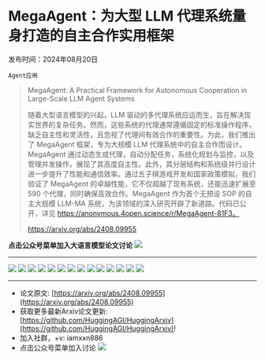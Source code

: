 # MegaAgent：为大型 LLM 代理系统量身打造的自主合作实用框架
发布时间：2024年08月20日

`Agent应用`
> MegaAgent: A Practical Framework for Autonomous Cooperation in Large-Scale LLM Agent Systems
>
> 随着大型语言模型的兴起，LLM 驱动的多代理系统应运而生，旨在解决现实世界的复杂任务。然而，这些系统的代理通常遵循固定的标准操作程序，缺乏自主性和灵活性，且忽视了代理间有效合作的重要性。为此，我们推出了 MegaAgent 框架，专为大规模 LLM 代理系统中的自主合作而设计。MegaAgent 通过动态生成代理，自动分配任务，系统化规划与监控，以及管理并发操作，展现了其高度自主性。此外，其分层结构和系统级并行设计进一步提升了性能和通信效率。通过五子棋游戏开发和国家政策模拟，我们验证了 MegaAgent 的卓越性能，它不仅超越了现有系统，还能迅速扩展至 590 个代理，同时确保高效合作。MegaAgent 作为首个无预设 SOP 的自主大规模 LLM-MA 系统，为该领域的深入研究开辟了新道路。代码已公开，详见 https://anonymous.4open.science/r/MegaAgent-81F3。
>
> https://arxiv.org/abs/2408.09955

**点击公众号菜单加入大语言模型论文讨论**
![](https://raw.githubusercontent.com/HuggingAGI/wx_assets/main/2024/07/31/1722434818326-94339e92-22f1-4472-9d27-fed232f70b5d.jpeg)
<hr />

![](https://raw.githubusercontent.com/HuggingAGI/HuggingArxiv/main/paper_images/2408.09955/x1.png)
![](https://raw.githubusercontent.com/HuggingAGI/HuggingArxiv/main/paper_images/2408.09955/camel_small.png)
![](https://raw.githubusercontent.com/HuggingAGI/HuggingArxiv/main/paper_images/2408.09955/gobangdemo.png)
![](https://raw.githubusercontent.com/HuggingAGI/HuggingArxiv/main/paper_images/2408.09955/x2.png)
![](https://raw.githubusercontent.com/HuggingAGI/HuggingArxiv/main/paper_images/2408.09955/gobangdemo.png)
![](https://raw.githubusercontent.com/HuggingAGI/HuggingArxiv/main/paper_images/2408.09955/autogen.png)
![](https://raw.githubusercontent.com/HuggingAGI/HuggingArxiv/main/paper_images/2408.09955/autogen2.png)
![](https://raw.githubusercontent.com/HuggingAGI/HuggingArxiv/main/paper_images/2408.09955/autogen4.png)
![](https://raw.githubusercontent.com/HuggingAGI/HuggingArxiv/main/paper_images/2408.09955/autogen3.png)
![](https://raw.githubusercontent.com/HuggingAGI/HuggingArxiv/main/paper_images/2408.09955/metagpt.png)
![](https://raw.githubusercontent.com/HuggingAGI/HuggingArxiv/main/paper_images/2408.09955/camel.png)
![](https://raw.githubusercontent.com/HuggingAGI/HuggingArxiv/main/paper_images/2408.09955/agentverse.png)
![](https://raw.githubusercontent.com/HuggingAGI/HuggingArxiv/main/paper_images/2408.09955/agentverse2.png)
![](https://raw.githubusercontent.com/HuggingAGI/HuggingArxiv/main/paper_images/2408.09955/agentverse_policy.png)

<hr />

- 论文原文: [https://arxiv.org/abs/2408.09955](https://arxiv.org/abs/2408.09955)
- 获取更多最新Arxiv论文更新: [https://github.com/HuggingAGI/HuggingArxiv](https://github.com/HuggingAGI/HuggingArxiv)!
- 加入社群，+v: iamxxn886
- 点击公众号菜单加入讨论
![](https://raw.githubusercontent.com/HuggingAGI/wx_assets/main/2024/07/31/1722434818326-94339e92-22f1-4472-9d27-fed232f70b5d.jpeg)
